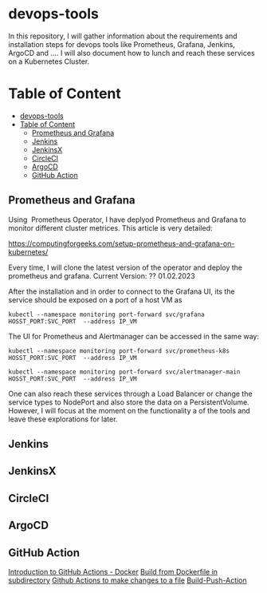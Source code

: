 # devops-tools
In this repository, I will gather information about the requirements and installation steps for devops tools like Prometheus, Grafana, Jenkins, ArgoCD and ....
I will also document how to lunch and reach these services on a Kubernetes Cluster.


# Table of Content
- [devops-tools](#devops-tools)
- [Table of Content](#table-of-content)
  - [Prometheus and Grafana](#prometheus-and-grafana)
  - [Jenkins](#jenkins)
  - [JenkinsX](#jenkinsx)
  - [CircleCI](#circleci)
  - [ArgoCD](#argocd)
  - [GitHub Action](#github-action)


## Prometheus and Grafana
Using  Prometheus Operator, I have deplyod Prometheus and Grafana to monitor different cluster metrices. This article is very detailed:

https://computingforgeeks.com/setup-prometheus-and-grafana-on-kubernetes/

Every time, I will clone the latest version of the operator and deploy the prometheus and grafana. 
Current Version: ?? 01.02.2023

After the installation and in order to connect to the Grafana UI, its the service should be exposed on a port of a host VM as
```
kubectl --namespace monitoring port-forward svc/grafana HOSST_PORT:SVC_PORT  --address IP_VM 
```

The UI for Prometheus and Alertmanager can be accessed in the same way:

```
kubectl --namespace monitoring port-forward svc/prometheus-k8s HOSST_PORT:SVC_PORT  --address IP_VM 

kubectl --namespace monitoring port-forward svc/alertmanager-main HOSST_PORT:SVC_PORT  --address IP_VM 
```

One can also reach these services through a Load Balancer or change the service types to NodePort and also store the data on a PersistentVolume. However, I will focus at the moment on the functionality a of the tools and leave these explorations for later.

## Jenkins

## JenkinsX

## CircleCI

## ArgoCD

## GitHub Action

[Introduction to GitHub Actions - Docker](https://docs.docker.com/build/ci/github-actions/)
[Build from Dockerfile in subdirectory](https://github.com/docker/build-push-action/issues/169)
[Github Actions to make changes to a file](https://github.com/orgs/community/discussions/26842)
[Build-Push-Action](https://github.com/docker/build-push-action#path-context)
